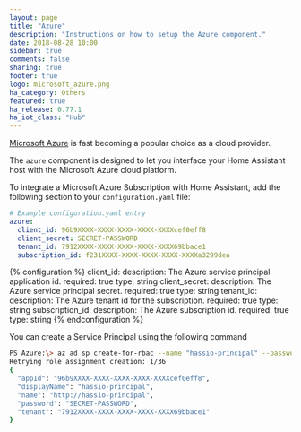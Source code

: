 ```yaml
---
layout: page
title: "Azure"
description: "Instructions on how to setup the Azure component."
date: 2018-08-28 10:00
sidebar: true
comments: false
sharing: true
footer: true
logo: microsoft_azure.png
ha_category: Others
featured: true
ha_release: 0.77.1
ha_iot_class: "Hub"
---
```


[Microsoft Azure](https://azure.microsoft.com) is fast becoming a popular choice as a cloud provider.
 
The `azure` component is designed to let you interface your Home Assistant host with the Microsoft Azure cloud platform.

To integrate a Microsoft Azure Subscription with Home Assistant, add the following section to your `configuration.yaml` file:

```yaml
# Example configuration.yaml entry
azure:
  client_id: 96b9XXXX-XXXX-XXXX-XXXX-XXXXcef0eff8
  client_secret: SECRET-PASSWORD
  tenant_id: 7912XXXX-XXXX-XXXX-XXXX-XXXX69bbace1
  subscription_id: f231XXXX-XXXX-XXXX-XXXX-XXXXa3299dea
```

{% configuration %}
client_id:
  description: The Azure service principal application id.
  required: true
  type: string
client_secret:
  description: The Azure service principal secret.
  required: true
  type: string
tenant_id:
  description: The Azure tenant id for the subscription.
  required: true
  type: string
subscription_id:
  description: The Azure subscription id.
  required: true
  type: string
{% endconfiguration %}


You can create a Service Principal using the following command

```bash
PS Azure:\> az ad sp create-for-rbac --name "hassio-principal" --password "SECRET-PASSWORD"
Retrying role assignment creation: 1/36
{
  "appId": "96b9XXXX-XXXX-XXXX-XXXX-XXXXcef0eff8",
  "displayName": "hassio-principal",
  "name": "http://hassio-principal",
  "password": "SECRET-PASSWORD",
  "tenant": "7912XXXX-XXXX-XXXX-XXXX-XXXX69bbace1"
}
```

